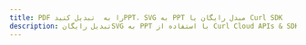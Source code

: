 ---title: PDF را به  تبدیل کنیدPPT، SVG به PPT مبدل رایگان یا Curl SDKdescription: تبدیل رایگانSVG به PPT با استفاده از Curl Cloud APIs & SDK همچنین اسناد PDF را در Cloud ایجاد، ویرایش و رندر کنید.---